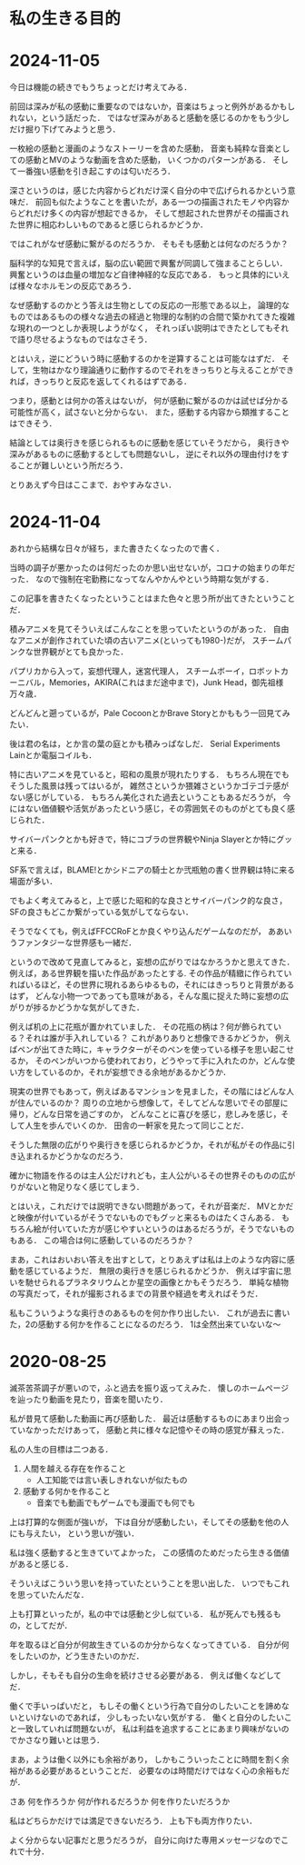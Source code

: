 私の生きる目的
==================

# 2024-11-05

今日は機能の続きでもうちょっとだけ考えてみる．

前回は深みが私の感動に重要なのではないか，音楽はちょっと例外があるかもしれない，という話だった．
ではなぜ深みがあると感動を感じるのかをもう少しだけ掘り下げてみようと思う．

一枚絵の感動と漫画のようなストーリーを含めた感動，
音楽も純粋な音楽としての感動とMVのような動画を含めた感動，
いくつかのパターンがある．
そして一番強い感動を引き起こすのは匂いだろう．

深さというのは，感じた内容からどれだけ深く自分の中で広げられるかという意味だ．
前回も似たようなことを書いたが，ある一つの描画されたモノや内容からどれだけ多くの内容が想起できるか，
そして想起された世界がその描画された世界に相応わしいものであると感じられるかどうか．

ではこれがなぜ感動に繋がるのだろうか．
そもそも感動とは何なのだろうか？

脳科学的な知見で言えば，脳の広い範囲で興奮が同調して強まることらしい．
興奮というのは血量の増加など自律神経的な反応である．
もっと具体的にいえば様々なホルモンの反応であろう．

なぜ感動するのかとう答えは生物としての反応の一形態である以上，
論理的なものではあるものの様々な過去の経過と物理的な制約の合間で築かれてきた複雑な現れの一つとしか表現しようがなく，
それっぽい説明はできたとしてもそれで語り尽せるようなものではなさそう．

とはいえ，逆にどういう時に感動するのかを逆算することは可能なはずだ．
そして，生物はかなり理論通りに動作するのでそれをきっちりと与えることができれば，きっちりと反応を返してくれるはずである．

つまり，感動とは何かの答えはないが，
何が感動に繋がるのかは試せば分かる可能性が高く，試さないと分からない．
また，感動する内容から類推することはできそう．

結論としては奥行きを感じられるものに感動を感じていそうだから，
奥行きや深みがあるものに感動するとしても問題ないし，
逆にそれ以外の理由付けをすることが難しいという所だろう．

とりあえず今日はここまで．おやすみなさい．

# 2024-11-04

あれから結構な日々が経ち，また書きたくなったので書く．

当時の調子が悪かったのは何だったのか思い出せないが，コロナの始まりの年だった．
なので強制在宅勤務になってなんやかんやという時期な気がする．

この記事を書きたくなったということはまた色々と思う所が出てきたということだ．

積みアニメを見てそういえばこんなことを思っていたというのがあった．
自由なアニメが創作されていた頃の古いアニメ(といっても1980-)だが，
スチームパンクな世界観がとても良かった．

パプリカから入って，妄想代理人，迷宮代理人，
スチームボーイ，ロボットカーニバル，Memories，AKIRA(これはまだ途中まで)，Junk Head，御先祖様万々歳．

どんどんと遡っているが，Pale CocoonとかBrave Storyとかももう一回見てみたい．

後は君の名は，とか言の葉の庭とかも積みっぱなしだ．
Serial Experiments Lainとか電脳コイルも．

特に古いアニメを見ていると，昭和の風景が現れたりする．
もちろん現在でもそうした風景は残ってはいるが，
雑然さというか猥雑さというかゴテゴテ感がない感じがしている．
もちろん美化された過去ということもあるだろうが，
今にはない価値観や活気があったという感じ，その雰囲気そのものがとても良く感じられた．

サイバーパンクとかも好きで，特にコブラの世界観やNinja Slayerとか特にグッと来る．

SF系で言えば，BLAME!とかシドニアの騎士とか弐瓶勉の書く世界観は特に来る場面が多い．

でもよく考えてみると，上で感じた昭和的な良さとサイバーパンク的な良さ，SFの良さもどこか繋がっている気がしてならない．

そうでなくても，例えばFFCCRoFとか良くやり込んだゲームなのだが，
ああいうファンタジーな世界感も一緒だ．

というので改めて見直してみると，妄想の広がりではなかろうかと思えてきた．
例えば，ある世界観を描いた作品があったとする.
その作品が精緻に作られていればいるほど，その世界に現れるあらゆるもの，それにはきっちりと背景があるはず，
どんな小物一つであっても意味がある，そんな風に捉えた時に妄想の広がりが捗るかどうかな気がしてきた．

例えば机の上に花瓶が置かれていました．
その花瓶の柄は？何が飾られている？それは誰が手入れしている？
これがありありと想像できるかどうか，
例えばペンが出てきた時に，キャラクターがそのペンを使っている様子を思い起こせるか，
そのペンがいつから使われており，どうやって手に入れたのか，どんな使い方をしているのか，それが妄想できる余地があるかどうか．

現実の世界でもあって，例えばあるマンションを見ました，その階にはどんな人が住んでいるのか？
周りの立地から想像して，そしてどんな思いでその部屋に帰り，どんな日常を過ごすのか，
どんなことに喜びを感じ，悲しみを感じ，そして人生を歩んでいくのか．
田舎の一軒家を見たって同じことだ．

そうした無限の広がりや奥行きを感じられるかどうか，それが私がその作品に引き込まれるかどうかなのだろう．

確かに物語を作るのは主人公だけれども，主人公がいるその世界そのものの広がりがないと物足りなく感じてしまう．

とはいえ，これだけでは説明できない問題があって，それが音楽だ．
MVとかだと映像が付いているがそうでないものでもグッと来るものはたくさんある．
もちろん絵が付いていた方が感じやすいというのはあるだろうが，そうでないものもある．
この場合は何に感動しているのだろうか？


まあ，これはおいおい答えを出すとして，とりあえずは私は上のような内容に感動を感じているようだ．
無限の奥行きを感じられるかどうか．
例えば宇宙に思いを馳せられるプラネタリウムとか星空の画像とかもそうだろう．
単純な植物の写真だって，それが撮影されるまでの背景や経過を考えればそうだ．

私もこういうような奥行きのあるものを何か作り出したい．
これが過去に書いた，2の感動する何かを作ることになるのだろう．
1は全然出来ていないな〜




# 2020-08-25

滅茶苦茶調子が悪いので，ふと過去を振り返ってえみた．
懐しのホームページを辿ったり動画を見たり，音楽を聞いたり．

私が昔見て感動した動画に再び感動した．
最近は感動するものにあまり出会っていなかっただけあって，
感動と共に様々な記憶やその時の感覚が蘇えった．


私の人生の目標は二つある．

1. 人間を越える存在を作ること
	- 人工知能では言い表しきれないが似たもの
2. 感動する何かを作ること
	- 音楽でも動画でもゲームでも漫画でも何でも


上は打算的な側面が強いが，
下は自分が感動したい，そしてその感動を他の人にも与えたい，
という思いが強い．

私は強く感動すると生きていてよかった，
この感情のためだったら生きる価値があると感じる．


そういえばこういう思いを持っていたということを思い出した．
いつでもこれを思っていたんだな．

上も打算といったが，私の中では感動と少し似ている．
私が死んでも残るもの，としてだが．


年を取るほど自分が何故生きているのか分からなくなってきている．
自分が何をしたいのか，どう生きたいのかだ．

しかし，そもそも自分の生命を続けさせる必要がある．
例えば働くなどしてだ．

働くで手いっぱいだと，
もしその働くという行為で自分のしたいことを諦めないといけないのであれば，
少しもったいない気がする．
働くと自分のしたいこと一致していれば問題ないが，
私は利益を追求することにあまり興味がないのでかさなり難いとは思う．

まあ，ようは働く以外にも余裕があり，
しかもこういったことに時間を割く余裕がある必要があるということだ．
必要なのは時間だけではなく心の余裕もだが．


さあ
何を作ろうか
何が作れるだろうか
何を作りたいだろうか

私はどちらかだけでは満足できないだろう．
上も下も両方作りたい．


よく分からない記事だと思うだろうが，
自分に向けた専用メッセージなのでこれで十分．
